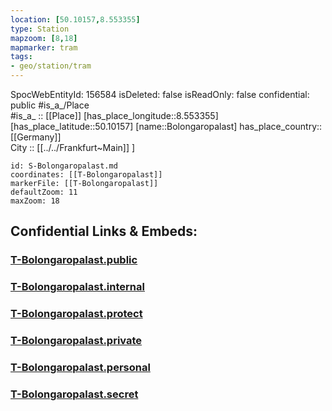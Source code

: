 ```yaml
---
location: [50.10157,8.553355] 
type: Station 
mapzoom: [8,18] 
mapmarker: tram 
tags:
- geo/station/tram
---
```


SpocWebEntityId: 156584
isDeleted: false
isReadOnly: false
confidential: public
#is_a_/Place  
#is_a_ :: [[Place]] 
[has_place_longitude::8.553355] 
[has_place_latitude::50.10157] 
[name::Bolongaropalast] 
has_place_country:: [[Germany]]  
City :: [[../../Frankfurt~Main]] ] 


```leaflet
id: S-Bolongaropalast.md
coordinates: [[T-Bolongaropalast]] 
markerFile: [[T-Bolongaropalast]] 
defaultZoom: 11 
maxZoom: 18
```


## Confidential Links & Embeds: 

### [T-Bolongaropalast.public](/_public/\Earth\Continent\Europe\Europe~Central\Germany\Germany~West\Hessen\counties~Hessen\Frankfurt~Main\Stations-FFM~TT-Bolongaropalast.public.md) 

### [T-Bolongaropalast.internal](/_internal/\Earth\Continent\Europe\Europe~Central\Germany\Germany~West\Hessen\counties~Hessen\Frankfurt~Main\Stations-FFM~TT-Bolongaropalast.internal.md) 

### [T-Bolongaropalast.protect](/_protect/\Earth\Continent\Europe\Europe~Central\Germany\Germany~West\Hessen\counties~Hessen\Frankfurt~Main\Stations-FFM~TT-Bolongaropalast.protect.md) 

### [T-Bolongaropalast.private](/_private/\Earth\Continent\Europe\Europe~Central\Germany\Germany~West\Hessen\counties~Hessen\Frankfurt~Main\Stations-FFM~TT-Bolongaropalast.private.md) 

### [T-Bolongaropalast.personal](/_personal/\Earth\Continent\Europe\Europe~Central\Germany\Germany~West\Hessen\counties~Hessen\Frankfurt~Main\Stations-FFM~TT-Bolongaropalast.personal.md) 

### [T-Bolongaropalast.secret](/_secret/\Earth\Continent\Europe\Europe~Central\Germany\Germany~West\Hessen\counties~Hessen\Frankfurt~Main\Stations-FFM~TT-Bolongaropalast.secret.md)


